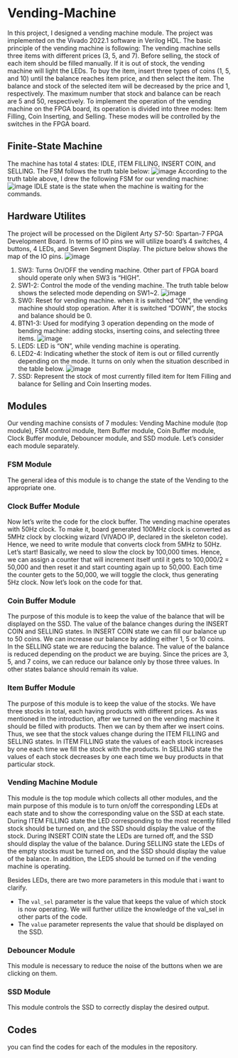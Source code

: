 # Vending-Machine
In this project, I designed a vending machine module. The project was implemented on the Vivado 2022.1 software in Verilog HDL. The basic principle of the vending machine is following: The vending machine sells three items with different prices (3, 5, and 7). Before selling, the stock of each item should be filled manually. If it is out of stock, the vending machine will light the LEDs. To buy the item, insert three types of coins (1, 5, and 10) until the balance reaches item price, and then select the item. The balance and stock of the selected item will be decreased by the price and 1, respectively. The maximum number that stock and balance can be reach are 5 and 50, respectively. To implement the operation of the vending machine on the FPGA board, its operation is divided into three modes: Item Filling, Coin Inserting, and Selling. These modes will be controlled by the switches in the FPGA board.
## Finite-State Machine
The machine has total 4 states: IDLE, ITEM FILLING, INSERT COIN, and SELLING. The FSM follows the truth table below:
![image](https://github.com/i2xbekbergen/Vending-Machine/assets/98009988/fb65286f-8b16-463d-9cb0-398d92b4e816)
According to the truth table above, I drew the following FSM for our vending machine:
![image](https://github.com/i2xbekbergen/Vending-Machine/assets/98009988/5afd0488-94bb-4c36-a006-988683aad269)
IDLE state is the state when the machine is waiting for the commands.

## Hardware Utilites
The project will be processed on the Digilent Arty S7-50: Spartan-7 FPGA Development Board. In terms of IO pins we will utilize board’s 4 switches, 4 buttons, 4 LEDs, and Seven Segment Display. The picture below shows the map of the IO pins.
![image](https://github.com/i2xbekbergen/Vending-Machine/assets/98009988/9f5bb516-4933-4d49-ac9f-ba8acdd911db)
1. SW3: Turns On/OFF the vending machine. Other part of FPGA board should operate only when SW3 is “HIGH”.
2. SW1-2: Control the mode of the vending machine. The truth table below shows the selected mode depending on SW1~2.
![image](https://github.com/i2xbekbergen/Vending-Machine/assets/98009988/82ca26e8-38aa-4cae-a2c6-5c32941a1af8)
3. SW0: Reset for vending machine. when it is switched “ON”, the vending machine should stop operation. After it is switched “DOWN”, the stocks and balance should be 0.
4. BTN1-3: Used for modifying 3 operation depending on the mode of bending machine: adding stocks, inserting coins, and selecting three items.
   ![image](https://github.com/i2xbekbergen/Vending-Machine/assets/98009988/63a9516e-d201-47ff-b1bd-28657b0950cb)
5. LED5: LED is “ON”, while vending machine is operating.
6. LED2-4: Indicating whether the stock of item is out or filled currently depending on the mode. It turns on only when the situation described in the table below.
   ![image](https://github.com/i2xbekbergen/Vending-Machine/assets/98009988/4d9bfa6a-c577-46d6-b9b1-1fa2c1cf8df4)
7. SSD: Represent the stock of most currently filled item for Item Filling and balance for Selling and Coin Inserting modes.

## Modules
Our vending machine consists of 7 modules: Vending Machine module (top module), FSM control module, Item Buffer module, Coin Buffer module, Clock Buffer module, Debouncer module, and SSD module. Let’s consider each module separately.
### FSM Module
The general idea of this module is to change the state of the Vending to the appropriate one.
### Clock Buffer Module
Now let’s write the code for the clock buffer. The vending machine operates with 50Hz clock. To make it, board generated 100MHz clock is converted as 5MHz clock by clocking wizard (VIVADO IP, declared in the skeleton code). Hence, we need to write module that converts clock from 5MHz to 50Hz. Let’s start!
Basically, we need to slow the clock by 100,000 times. Hence, we can assign a counter that will increment itself until it gets to 100,000/2 = 50,000 and then reset it and start counting again up to 50,000. Each time the counter gets to the 50,000, we will toggle the clock, thus generating 5Hz clock. Now let’s look on the code for that.
### Coin Buffer Module
The purpose of this module is to keep the value of the balance that will be displayed on the SSD. The value of the balance changes during the INSERT COIN and SELLING states. In INSERT COIN state we can fill our balance up to 50 coins. We can increase our balance by adding either 1, 5 or 10 coins. In the SELLING state we are reducing the balance. The value of the balance is reduced depending on the product we are buying. Since the prices are 3, 5, and 7 coins, we can reduce our balance only by those three values. In other states balance should remain its value.
### Item Buffer Module
The purpose of this module is to keep the value of the stocks. We have three stocks in total, each having products with different prices. As was mentioned in the introduction, after we turned on the vending machine it should be filled with products. Then we can by them after we insert coins. Thus, we see that the stock values change during the ITEM FILLING and SELLING states. In ITEM FILLING state the values of each stock increases by one each time we fill the stock with the products. In SELLING state the values of each stock decreases by one each time we buy products in that particular stock.
### Vending Machine Module
This module is the top module which collects all other modules, and the main purpose of this module is to turn on/off the corresponding LEDs at each state and to show the corresponding value on the SSD at each state. During ITEM FILLING state the LED corresponding to the most recently filled stock should be turned on, and the SSD should display the value of the stock. During INSERT COIN state the LEDs are turned off, and the SSD should display the value of the balance. During SELLING state the LEDs of the empty stocks must be turned on, and the SSD should display the value of the balance. In addition, the LED5 should be turned on if the vending machine is operating.

Besides LEDs, there are two more parameters in this module that i want to clarify. 
- The ```val_sel``` parameter is the value that keeps the value of which stock is now operating. We will further utilize the knowledge of the val_sel in other parts of the code.
- The ```value``` parameter represents the value that should be displayed on the SSD.

### Debouncer Module
This module is necessary to reduce the noise of the buttons when we are clicking on them.
### SSD Module
This module controls the SSD to correctly display the desired output.

## Codes
you can find the codes for each of the modules in the repository.
